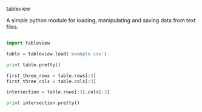 tableview

A simple python module for loading, manipulating and saving data from text files.

```python

import tableview

table = tableview.load('example.csv')

print table.pretty()

first_three_rows = table.rows[:3]
first_three_cols = table.cols[:3]

intersection = table.rows[:3].cols[:3]

print intersection.pretty()

```
